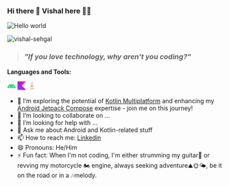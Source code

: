 ### Hi there 👋 Vishal here 👨‍💻

<img src="https://github.com/vishal-sehgal/vishal-sehgal/assets/20669217/f541506c-1702-4c8a-8c97-c75f700dbc32" alt="Hello world">
<img src="https://github.com/vishal-sehgal/vishal-sehgal/assets/20669217/b456b6e2-f347-480a-afc7-98bdfc53a17f" alt="">


<p align="left"> <img src="https://komarev.com/ghpvc/?username=vishal-sehgal&label=Views&color=blue&style=plastic" alt="vishal-sehgal" /> </p>

 >### _"If you love technology, why aren't you coding?"_

**Languages and Tools:**  

<code><img height="20" src="https://raw.githubusercontent.com/github/explore/80688e429a7d4ef2fca1e82350fe8e3517d3494d/topics/android/android.png"></code>
<code><img height="20" src="https://raw.githubusercontent.com/github/explore/80688e429a7d4ef2fca1e82350fe8e3517d3494d/topics/kotlin/kotlin.png"></code>
<code><img height="20" src="https://raw.githubusercontent.com/github/explore/80688e429a7d4ef2fca1e82350fe8e3517d3494d/topics/java/java.png"></code>


- 🌱 I’m exploring the potential of [Kotlin Multiplatform](https://kotlinlang.org/docs/multiplatform.html) and enhancing my [Android Jetpack Compose](https://developer.android.com/jetpack/compose?gclid=CjwKCAiAg9urBhB_EiwAgw88mbINIrUt-BHj38UG8Jya502ATl0EnBXnjnymzoviNeteE4YUtmHqnhoCPf0QAvD_BwE&gclsrc=aw.ds) expertise - join me on this journey!
- 👯 I’m looking to collaborate on ...
- 🤔 I’m looking for help with ...
- 💬 Ask me about Android and Kotlin-related stuff
- 📫 How to reach me: [Linkedin](https://www.linkedin.com/in/vishallsehgal/)
- 😄 Pronouns: He/Him
- ⚡ Fun fact: When I'm not coding, I'm either strumming my guitar🎸 or revving my motorcycle 🏍️ engine, always seeking adventure⛰️🌞🌤, be it on the road or in a 🎶melody.

<!--
**CoderVishalSehgal/CoderVishalSehgal** is a ✨ _special_ ✨ repository because its `README.md` (this file) appears on your GitHub profile.

Here are some ideas to get you started:

- 🔭 I’m currently working on ...
- 🌱 I’m currently learning ...
- 👯 I’m looking to collaborate on ...
- 🤔 I’m looking for help with ...
- 💬 Ask me about ...
- 📫 How to reach me: ...
- 😄 Pronouns: ...
- ⚡ Fun fact: ...
-->
